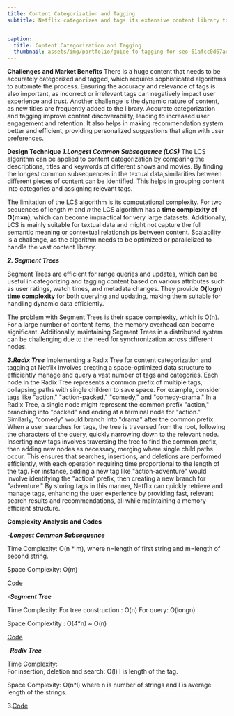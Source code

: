```yaml
---
title: Content Categorization and Tagging
subtitle: Netflix categorizes and tags its extensive content library to improve searchability and provide a better user experience. Content categorization involves assigning genres, themes and tags to movies and TV shows, helping users easily find content that matches their preferences. Effective categorization and tagging also enable Netflix to recommend similar content based on viewing history and preferences, thereby increasing user engagement and satisfaction.


caption:
  title: Content Categorization and Tagging
  thumbnail: assets/img/portfolio/guide-to-tagging-for-seo-61afcc0d67ae6-sej.webp
---
```

**Challenges and Market Benefits**
There is a huge content that needs to be accurately categorized and tagged, which requires sophisticated algorithms to automate the process. Ensuring the accuracy and relevance of tags is also important, as incorrect or irrelevant tags can negatively impact user experience and trust. Another challenge is the dynamic nature of content, as new titles are frequently added to the library.
Accurate categorization and tagging improve content discoverability, leading to increased user engagement and retention. It also helps in making recommendation system better and efficient, providing personalized suggestions that align with user preferences.

**Design Technique**
**_1.Longest Common Subsequence (LCS)_**
The LCS algorithm can be applied to content categorization by comparing the descriptions, titles and keywords of different shows and movies. By finding the longest common subsequences in the textual data,similarities between different pieces of content can be identified. This helps in grouping content into categories and assigning relevant tags.

The limitation of the LCS algorithm is its computational complexity. For two sequences of length 𝑚 and 𝑛 the LCS algorithm has a **time complexity of 
O(m×n)**, which can become impractical for very large datasets. Additionally, LCS is mainly suitable for textual data and might not capture the full semantic meaning or contextual relationships between content. Scalability is a challenge, as the algorithm needs to be optimized or parallelized to handle the vast content library.

**_2. Segment Trees_**

Segment Trees are efficient for range queries and updates, which can be useful in categorizing and tagging content based on various attributes such as user ratings, watch times, and metadata changes. They provide **O(logn) time complexity** for both querying and updating, making them suitable for handling dynamic data efficiently.

The problem with Segment Trees is their space complexity, which is O(n). For a large number of content items, the memory overhead can become significant. Additionally, maintaining Segment Trees in a distributed system can be challenging due to the need for synchronization across different nodes.

**_3.Radix Tree_**
Implementing a Radix Tree for content categorization and tagging at Netflix involves creating a space-optimized data structure to efficiently manage and query a vast number of tags and categories. Each node in the Radix Tree represents a common prefix of multiple tags, collapsing paths with single children to save space. For example, consider tags like "action," "action-packed," "comedy," and "comedy-drama." In a Radix Tree, a single node might represent the common prefix "action," branching into "packed" and ending at a terminal node for "action." Similarly, "comedy" would branch into "drama" after the common prefix. When a user searches for tags, the tree is traversed from the root, following the characters of the query, quickly narrowing down to the relevant node. Inserting new tags involves traversing the tree to find the common prefix, then adding new nodes as necessary, merging where single child paths occur. This ensures that searches, insertions, and deletions are performed efficiently, with each operation requiring time proportional to the length of the tag. For instance, adding a new tag like "action-adventure" would involve identifying the "action" prefix, then creating a new branch for "adventure." By storing tags in this manner, Netflix can quickly retrieve and manage tags, enhancing the user experience by providing fast, relevant search results and recommendations, all while maintaining a memory-efficient structure.

**Complexity Analysis and Codes**

-**_Longest Common Subsequence_**

Time Complexity:  O(n * m), where n=length of first string and m=length of second string.

Space Complexity: O(m)

[Code](https://github.com/PAI-SHREYA/DSA/blob/main/Dynamic%20Programming/01_LargestCommonSubsequence.cpp)


-**_Segment Tree_**
   
Time Complexity: For tree construction : O(n)  For query: O(longn)

Space Complextity : O(4*n) ~ O(n)

[Code](https://github.com/PAI-SHREYA/DSA/blob/main/Trees/03_Minimum_Segment.cpp)

-**_Radix Tree_**

Time Complexity:  
For insertion, deletion and search: O(l) l is length of the tag.

Space Complexity:
O(n*l) where n is number of strings and l is average length of the strings.

3.[Code](https://github.com/ssbl/radix-tree/blob/master/radix_tree.cpp)
